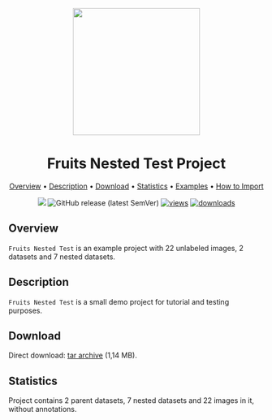 <div align="center" markdown> 

<img src="https://i.imgur.com/UdBujFN.png" width="250" /> <br>

# Fruits Nested Test Project  

<p align="center">

  <a href="#overview">Overview</a> •
  <a href="#description">Description</a> •
  <a href="#download">Download</a> •
  <a href="#statistics">Statistics</a> •
  <a href="#examples">Examples</a> •
  <a href="#how-to-import">How to Import</a>
</p>

[![](https://img.shields.io/badge/slack-chat-green.svg?logo=slack)](https://supervisely.com/slack)
![GitHub release (latest SemVer)](https://img.shields.io/github/v/release/supervisely-ecosystem/fruits-nested-test)
[![views](https://app.supervisely.com/img/badges/views/supervisely-ecosystem/fruits-nested-test.png)](https://supervisely.com) 
[![downloads](https://app.supervisely.com/img/badges/downloads/supervisely-ecosystem/fruits-nested-test.png)](https://supervisely.com)

</div>

## Overview

 `Fruits Nested Test` is an example project with 22 unlabeled images, 2 datasets and 7 nested datasets.

## Description

`Fruits Nested Test` is a small demo project for tutorial and testing purposes.

## Download

Direct download: [tar archive]() (1,14 MB).

## Statistics

Project contains 2 parent datasets, 7 nested datasets and 22 images in it, without annotations.
